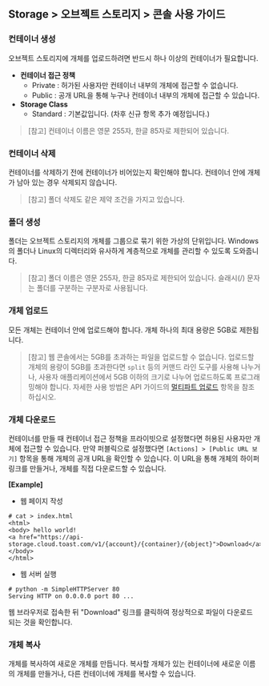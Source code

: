 ## Storage > 오브젝트 스토리지 > 콘솔 사용 가이드


### 컨테이너 생성

오브젝트 스토리지에 개체를 업로드하려면 반드시 하나 이상의 컨테이너가 필요합니다.

* **컨테이너 접근 정책**
    * Private : 허가된 사용자만 컨테이너 내부의 개체에 접근할 수 없습니다.
    * Public : 공개 URL을 통해 누구나 컨테이너 내부의 개체에 접근할 수 있습니다.
* **Storage Class**
    * Standard : 기본값입니다. (차후 신규 항목 추가 예정입니다.)

> [참고]
> 컨테이너 이름은 영문 255자, 한글 85자로 제한되어 있습니다.


### 컨테이너 삭제
컨테이너를 삭제하기 전에 컨테이너가 비어있는지 확인해야 합니다. 컨테이너 안에 개체가 남아 있는 경우 삭제되지 않습니다.

> [참고]
> 폴더 삭제도 같은 제약 조건을 가지고 있습니다.

### 폴더 생성

폴더는 오브젝트 스토리지의 개체를 그룹으로 묶기 위한 가상의 단위입니다. Windows의 폴더나 Linux의 디렉터리와 유사하게 계층적으로 개체를 관리할 수 있도록 도와줍니다.

> [참고]
> 폴더 이름은 영문 255자, 한글 85자로 제한되어 있습니다. 슬래시(/) 문자는 폴더를 구분하는 구분자로 사용됩니다.


### 개체 업로드

모든 개체는 컨테이너 안에 업로드해야 합니다. 개체 하나의 최대 용량은 5GB로 제한됩니다.

> [참고]
> 웹 콘솔에서는 5GB를 초과하는 파일을 업로드할 수 없습니다.
> 업로드할 개체의 용량이 5GB를 초과한다면 `split` 등의 커맨드 라인 도구를 사용해 나누거나, 사용자 애플리케이션에서 5GB 이하의 크기로 나누어 업로드하도록 프로그래밍해야 합니다.
> 자세한 사용 방법은 API 가이드의 [멀티파트 업로드](api-guide/#_10) 항목을 참조하십시오.

### 개체 다운로드

컨테이너를 만들 때 컨테이너 접근 정책을 프라이빗으로 설정했다면 허용된 사용자만 개체에 접근할 수 있습니다. 만약 퍼블릭으로 설정했다면 `[Actions] > [Public URL 보기]` 항목을 통해 개체의 공개 URL을 확인할 수 있습니다. 이 URL을 통해 개체의 하이퍼 링크를 만들거나, 개체를 직접 다운로드할 수 있습니다.

**[Example]**

* 웹 페이지 작성

```
# cat > index.html
<html>
<body> hello world!
<a href="https://api-storage.cloud.toast.com/v1/{account}/{container}/{object}">Download</a>
</body>
</html>
```

* 웹 서버 실행

```
# python -m SimpleHTTPServer 80
Serving HTTP on 0.0.0.0 port 80 ...
```

웹 브라우저로 접속한 뒤 "Download" 링크를 클릭하여 정상적으로 파일이 다운로드 되는 것을 확인합니다.


### 개체 복사
개체를 복사하여 새로운 개체를 만듭니다. 복사할 개체가 있는 컨테이너에 새로운 이름의 개체를 만들거나, 다른 컨테이너에 개체를 복사할 수 있습니다.
